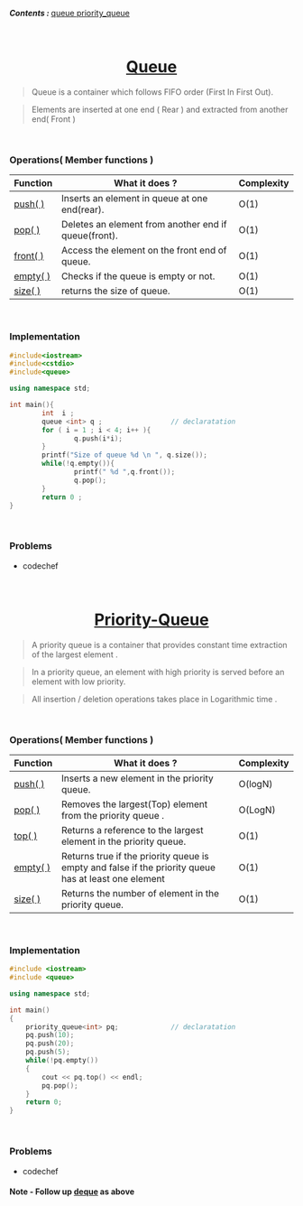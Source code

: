 <p><b><i>Contents : </i></b> <a href="#queue"> queue </a><a href="#pqueue"> priority_queue </a> </p>
<br />

<div id = "queue"></div>
<h1 align="center"><a href="http://www.cplusplus.com/reference/queue/queue/"> Queue </a></h1>


> Queue is a container which follows FIFO  order (First In First Out).

> Elements are inserted at one end (  Rear  ) and extracted from another end( Front )

<br />

### Operations( Member functions )

| <center>Function </center>    | <center>What it does ?</center>  | <center>Complexity</center>  |
| :------------- | :------------- | :------------- |
| <a href="#">push( )</a>        | Inserts an element in queue at one end(rear).       | O(1)
| <a href="#">pop( )</a>     | Deletes an element from another end if queue(front).       | O(1)
| <a href="#">front( ) </a>    | Access the element on the front end of queue.       | O(1)
| <a href="#">empty( ) </a>       | Checks if the queue is empty or not.       | O(1)
| <a href="#">size( ) </a>      | returns the size of queue.       | O(1)

<br />

### Implementation

```C++
#include<iostream>
#include<cstdio>
#include<queue>           

using namespace std;

int main(){
        int  i ;
        queue <int> q ;                 // declaratation
        for ( i = 1 ; i < 4; i++ ){
                q.push(i*i);
        }
        printf("Size of queue %d \n ", q.size());
        while(!q.empty()){
                printf(" %d ",q.front());
                q.pop();
        }
        return 0 ;
}
```
<br />

### Problems

 * codechef
 
<br />

<div id = "pqueue"></div>
<h1 align="center" ><a href="http://www.cplusplus.com/reference/queue/priority_queue/"> Priority-Queue </a></h1>

> A priority queue is a container that provides constant time extraction of the largest element .

> In a priority queue, an element with high priority is served before an element with low priority.

> All insertion / deletion operations takes place in Logarithmic time .


<br />

### Operations( Member functions )

| <center>Function </center>    | <center>What it does ?</center>  | <center>Complexity</center>  |
| :------------- | :------------- | :------------- |
| <a href="#">push( )</a>        | Inserts a new element in the priority queue.       | O(logN)
| <a href="#">pop( )</a>     | Removes the largest(Top) element from the priority queue .       | O(LogN)
| <a href="#">top( ) </a>    | Returns a reference to the largest element in the priority queue.       | O(1)
| <a href="#">empty( ) </a>       |  Returns true if the priority queue is empty and false if the priority queue has at least one element       | O(1)
| <a href="#">size( ) </a>      | Returns the number of element in the priority queue.       | O(1)

<br />


### Implementation

```C++
#include <iostream>
#include <queue>

using namespace std;

int main()
{
    priority_queue<int> pq;             // declaratation
    pq.push(10);
    pq.push(20);
    pq.push(5);
    while(!pq.empty())
    {
        cout << pq.top() << endl;
        pq.pop();
    }
    return 0;
}
```
<br />

### Problems
 * codechef


#### Note - Follow up [deque](http://www.cplusplus.com/reference/deque/deque/) as above
